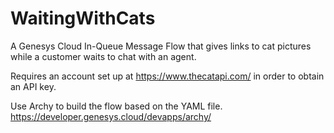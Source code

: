 # WaitingWithCats
A Genesys Cloud In-Queue Message Flow that gives links to cat pictures while a customer waits to chat with an agent.

Requires an account set up at https://www.thecatapi.com/ in order to obtain an API key.

Use Archy to build the flow based on the YAML file.
https://developer.genesys.cloud/devapps/archy/


